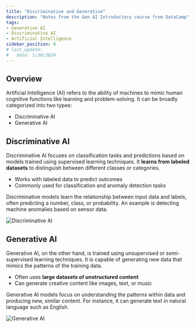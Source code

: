 ```yaml
---
title: "Discriminative and Generative"
description: "Notes from the Gen AI Introductory course from DataCamp"
tags: 
- Generative AI
- Discriminative AI
- Artificial Intelligence 
sidebar_position: 0
# last_update:
#   date: 1/30/2024
---
```




## Overview

Artificial Intelligence (AI) refers to the ability of machines to mimic human cognitive functions like learning and problem-solving. It can be broadly categorized into two types:

- Discriminative AI
- Generative AI


## Discriminative AI

Discriminative AI focuses on classification tasks and predictions based on models trained using supervised learning techniques. It **learns from labeled datasets** to distinguish between different classes or categories.

- Works with labeled data to predict outcomes
- Commonly used for classification and anomaly detection tasks

Discriminative models learn the relationship between input data and labels, often predicting a number, class, or probability. An example is detecting machine anomalies based on sensor data.

![Discriminative AI](img/docs/01082025-ai-discriminative-ai.png)


## Generative AI

Generative AI, on the other hand, is trained using unsupervised or semi-supervised learning techniques. It is capable of generating new data that mimics the patterns of the training data.

- Often uses **large datasets of unstructured content**
- Can generate creative content like images, text, or music

Generative AI models focus on understanding the patterns within data and producing new, similar content. For instance, it can generate text in natural language such as English.

![Generative AI](img/docs/01082025-ai-generativee-ai.png)
